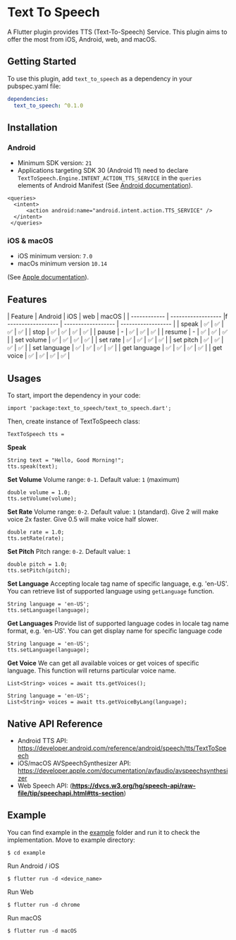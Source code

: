# Text To Speech

A Flutter plugin provides TTS (Text-To-Speech) Service. This plugin aims to offer the most from iOS, Android, web, and macOS.

## Getting Started 

To use this plugin, add `text_to_speech` as a dependency in your pubspec.yaml file:

```yaml
dependencies:
  text_to_speech: ^0.1.0
```

## Installation

### Android

- Minimum SDK version:  `21` 
- Applications targeting SDK 30 (Android 11) need to declare  `TextToSpeech.Engine.INTENT_ACTION_TTS_SERVICE` in the `queries` elements of Android Manifest (See [Android documentation](https://developer.android.com/reference/android/speech/tts/TextToSpeech)).

```
<queries>
  <intent>
      <action android:name="android.intent.action.TTS_SERVICE" />
  </intent>
 </queries> 
```

### iOS & macOS

- iOS minimum version: `7.0`
- macOs minimum version `10.14`

(See [Apple documentation](https://developer.apple.com/documentation/avfaudio/avspeechsynthesizer)).

## Features


| Feature      | Android            | iOS                | web                | macOS              |
| ------------ | ------------------ |f ------------------ | ------------------ | ------------------ |
| speak        | :white_check_mark: | :white_check_mark: | :white_check_mark: | :white_check_mark: |
| stop         | :white_check_mark: | :white_check_mark: | :white_check_mark: | :white_check_mark: |
| pause        | -                  | :white_check_mark: | :white_check_mark: | :white_check_mark: |
| resume       | -                  | :white_check_mark: | :white_check_mark: | :white_check_mark: |
| set volume   | :white_check_mark: | :white_check_mark: | :white_check_mark: | :white_check_mark: |
| set rate     | :white_check_mark: | :white_check_mark: | :white_check_mark: | :white_check_mark: |
| set pitch    | :white_check_mark: | :white_check_mark: | :white_check_mark: | :white_check_mark: |
| set language | :white_check_mark: | :white_check_mark: | :white_check_mark: | :white_check_mark: |
| get language | :white_check_mark: | :white_check_mark: | :white_check_mark: | :white_check_mark: |
| get voice    | :white_check_mark: | :white_check_mark: | :white_check_mark: | :white_check_mark: |


## Usages

To start, import the dependency in your code:

```
import 'package:text_to_speech/text_to_speech.dart';
```

Then, create instance of TextToSpeech class:

```
TextToSpeech tts = 
```

**Speak** 

```
String text = "Hello, Good Morning!";
tts.speak(text);
```

**Set Volume**
Volume range: `0-1`. Default value: `1` (maximum)

```
double volume = 1.0;
tts.setVolume(volume);  
```

**Set Rate**
Volume range: `0-2`. Default value: `1` (standard). Give 2 will make voice 2x faster. Give 0.5 will make voice half slower.

```
double rate = 1.0;
tts.setRate(rate);  
```

**Set Pitch**
Pitch range: `0-2`. Default value: `1`

```
double pitch = 1.0;
tts.setPitch(pitch);  
```

**Set Language**
Accepting locale tag name of specific language, e.g. 'en-US'. You can retrieve list of supported language using `getLanguage` function.

```
String language = 'en-US';
tts.setLanguage(language);  
```

**Get Languages**
Provide list of supported language codes in locale tag name format, e.g. 'en-US'. You can get display name for specific language code

```
String language = 'en-US';
tts.setLanguage(language);  
```

**Get Voice**
We can get all available voices or get voices of specific language. This function will returns particular voice name.

```
List<String> voices = await tts.getVoices();

String language = 'en-US';
List<String> voices = await tts.getVoiceByLang(language);
```


## Native API Reference

- Android TTS API: https://developer.android.com/reference/android/speech/tts/TextToSpeech
- iOS/macOS AVSpeechSynthesizer API: https://developer.apple.com/documentation/avfaudio/avspeechsynthesizer
- Web Speech API: (**https://dvcs.w3.org/hg/speech-api/raw-file/tip/speechapi.html#tts-section**)

## Example

You can find example in the [example](https://github.com/ixsans/text_to_speech/tree/main/example) folder and run it to check the implementation. 
Move to example directory:

```
$ cd example
```

Run Android / iOS

```
$ flutter run -d <device_name>
```

Run Web

```
$ flutter run -d chrome
```

Run macOS

```
$ flutter run -d macOS
```

